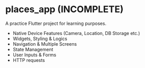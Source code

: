 # places_app (INCOMPLETE)

A practice Flutter project for learning purposes.

- Native Device Features (Camera, Location, DB Storage etc.)
- Widgets, Styling & Logics
- Navigation & Multiple Screens
- State Management
- User Inputs & Forms
- HTTP requests
